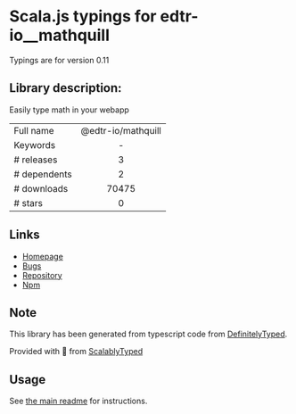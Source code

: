 
# Scala.js typings for edtr-io__mathquill

Typings are for version 0.11

## Library description:
Easily type math in your webapp

|                    |                 |
| ------------------ | :-------------: |
| Full name          | @edtr-io/mathquill |
| Keywords           | - |
| # releases         | 3 |
| # dependents       | 2 |
| # downloads        | 70475 |
| # stars            | 0 |

## Links
- [Homepage](https://github.com/edtr-io/mathquill#readme)
- [Bugs](https://github.com/edtr-io/mathquill/issues)
- [Repository](https://github.com/edtr-io/mathquill)
- [Npm](https://www.npmjs.com/package/%40edtr-io%2Fmathquill)
    


## Note
This library has been generated from typescript code from [DefinitelyTyped](https://definitelytyped.org).

Provided with :purple_heart: from [ScalablyTyped](https://github.com/oyvindberg/ScalablyTyped)

## Usage
See [the main readme](../../readme.md) for instructions.


